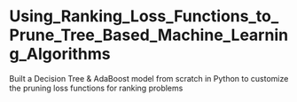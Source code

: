 # Using_Ranking_Loss_Functions_to_Prune_Tree_Based_Machine_Learning_Algorithms
Built a Decision Tree &amp; AdaBoost model from scratch in Python to customize the pruning loss functions for ranking problems
